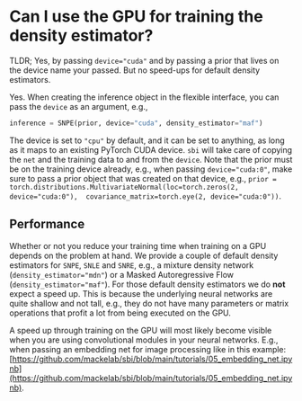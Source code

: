 
# Can I use the GPU for training the density estimator?

TLDR; Yes, by passing `device="cuda"` and by passing a prior that lives on the device
name your passed. But no speed-ups for default density estimators.

Yes. When creating the inference object in the flexible interface, you can pass the
`device` as an argument, e.g.,

```python
inference = SNPE(prior, device="cuda", density_estimator="maf")
```

The device is set to `"cpu"` by default, and it can be set to anything, as long as it
maps to an existing PyTorch CUDA device. `sbi` will take care of copying the `net` and
the training data to and from the `device`. 
Note that the prior must be on the training device already, e.g., when passing `device="cuda:0"`,
make sure to pass a prior object that was created on that device, e.g., 
`prior = torch.distributions.MultivariateNormal(loc=torch.zeros(2, device="cuda:0"), 
                                                covariance_matrix=torch.eye(2, device="cuda:0"))`.

## Performance

Whether or not you reduce your training time when training on a GPU depends on the
problem at hand. We provide a couple of default density estimators for `SNPE`, `SNLE`
and `SNRE`, e.g., a mixture density network (`density_estimator="mdn"`) or a Masked
Autoregressive Flow (`density_estimator="maf"`). For those default density estimators
we do **not** expect a speed up. This is because the underlying neural networks are
quite shallow and not tall, e.g., they do not have many parameters or matrix
operations that profit a lot from being executed on the GPU. 

A speed up through training on the GPU will most likely become visible when you are
using convolutional modules in your neural networks. E.g., when passing an embedding
net for image processing like in this example: [https://github.com/mackelab/sbi/blob/main/tutorials/05_embedding_net.ipynb](https://github.com/mackelab/sbi/blob/main/tutorials/05_embedding_net.ipynb). 
